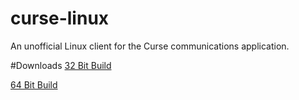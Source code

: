 # curse-linux
An unofficial Linux client for the Curse communications application.

#Downloads
[32 Bit Build](https://github.com/eye-sigil/curse-linux/tree/master/releases/ia32)

[64 Bit Build](https://github.com/eye-sigil/curse-linux/tree/master/releases/x64)
